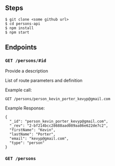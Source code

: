 ## Steps
```
$ git clone <some github url>
$ cd persons-api
$ npm install
$ npm start

```

## Endpoints
### `GET /persons/#id`

Provide a description

List of route parameters and definition

Example call:
```
GET /persons/person_kevin_porter_kevyp@gmail.com
```
Example Response:
```
{
  "_id": "person_kevin_porter_kevyp@gmail.com",
  "_rev": "2-bf214bcc28688aad089aa86e622de7c2",
  "firstName": "Kevin",
  "lastName": "Porter",
  "email": "kevyp@gmail.com",
  "type": "person"
}
```

### `GET /persons`
